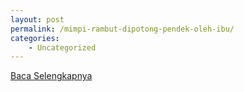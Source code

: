 ```yaml
---
layout: post
permalink: /mimpi-rambut-dipotong-pendek-oleh-ibu/
categories:
    - Uncategorized
---
```


[Baca Selengkapnya](/04)